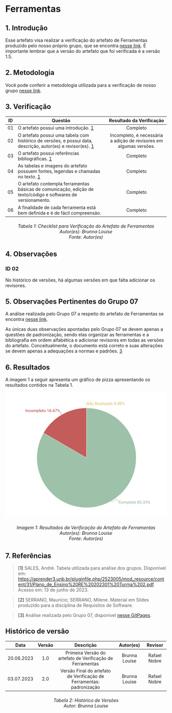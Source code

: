 # Ferramentas

## 1. Introdução
Esse artefato visa realizar a verificação do artefato de Ferramentas produzido pelo nosso próprio grupo, que se encontra [nesse link](../planejamento/ferramentas.md).
É importante lembrar que a versão do artefato que foi verificada é a versão 1.5. 

## 2. Metodologia
Você pode conferir a metodologia utilizada para a verificação de nosso grupo [nesse link](./planejamento.md).

## 3. Verificação

| ID |Questão| Resultado da Verificação |
| :---: | --- | :---: |
| 01 | O artefato possui uma introdução. [1](#1)| Completo |
| 02 | O artefato possui uma tabela com histórico de versões, e possui data, descrição, autor(es) e revisor(es). [1](#1) | Incompleto, é necessária a adição de revisores em algumas versões. |
| 03 | O artefato possui referências bibliográficas. [1](#1) | Completo |
| 04 | As tabelas e imagens do artefato possuem fontes, legendas e chamadas no texto. [1](#1)| Completo |
| 05 | O artefato contempla ferramentas básicas de comunicação, edição de texto/código e softwares de versionamento. | Completo |
| 06 | A finalidade de cada ferramenta está bem definida e é de fácil compreensão. | Completo |

<h6 align = "center"> Tabela 1: Checklist para Verificação do Artefato de Ferramentas
<br> Autor(es): Brunna Louise
<br>Fonte: Autor(es)</h6>

## 4. Observações 
### ID 02
No histórico de versões, há algumas versões em que falta adicionar os revisores.

## 5. Observações Pertinentes do Grupo 07
A análise realizada pelo Grupo 07 a respeito do artefato de Ferramentas se encontra [nesse link](https://requisitos-de-software.github.io/2023.1-Petz/analise/teste/planejamento/).

As únicas duas observações apontadas pelo Grupo 07 se devem apenas a questões de padronização, sendo elas organizar as ferramentas e a bibliografia em ordem alfabética e adicionar revisores em todas as versões do artefato. Conceitualmente, o documento está correto e suas alterações se devem apenas a adequações a normas e padrões. [3](#3)

## 6. Resultados
A imagem 1 a seguir apresenta um gráfico de pizza apresentando os resultados contidos na Tabela 1.

![Resultados Ferramentas](./verifica_ferramentas08.png)
<h6 align = "center"> Imagem 1: Resultados da Verificação do Artefato de Ferramentas
<br> Autor(es): Brunna Louise
<br>Fonte: Autor(es)</h6>

## 7. Referências

> <a id="1">[1]</a> SALES, André. Tabela utilizada para análise dos grupos. Disponível em: https://aprender3.unb.br/pluginfile.php/2523005/mod_resource/content/31/Plano_de_Ensino%20RE%20202301%20Turma%202.pdf. Acesso em: 13 de junho de 2023. 

> <a id="1">[2]</a> SERRANO, Maurício; SERRANO, Milene. Material em Slides produzido para a disciplina de Requisitos de Software.

> <a id="1">[3]</a> Análise realizada pelo Grupo 07, disponível [nesse GitPages](https://requisitos-de-software.github.io/2023.1-Petz/).

## Histórico de versão
|    Data    | Versão | Descrição                                                                      | Autor(es)  | Revisor  |
| :--------: | :----: | :----------------------------------------------------------------------------: | :--------: | :------: |
| 20.06.2023 | 1.0    | Primeira Versão do artefato de Verificação de Ferramentas |   Brunna Louise | Rafael Nobre |
| 03.07.2023 | 2.0    | Versão Final do artefato de Verificação de Ferramentas: padronização |   Brunna Louise   | Rafael Nobre |

<h6 align = "center"> Tabela 2: Histórico de Versões
<br> Autor: Brunna Louise </h6>

